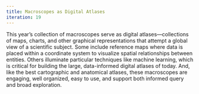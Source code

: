 ```yaml
---
title: Macroscopes as Digital Atlases
iteration: 19
---
```

This year’s collection of macroscopes serve as digital atlases—collections of maps, charts, and other graphical representations that attempt a global view of a scientific subject. Some include reference maps where data is placed within a coordinate system to visualize spatial relationships between entities. Others illuminate particular techniques like machine learning, which is critical for building the large, data-informed digital atlases of today. And, like the best cartographic and anatomical atlases, these macroscopes are engaging, well organized, easy to use, and support both informed query and broad exploration.